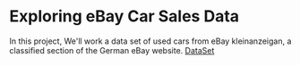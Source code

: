 # Exploring eBay Car Sales Data
In this project, We'll work a data set of used cars from eBay kleinanzeigan, a classified section of the German eBay website.
[DataSet](https://www.kaggle.com/orgesleka/used-cars-database/data)

